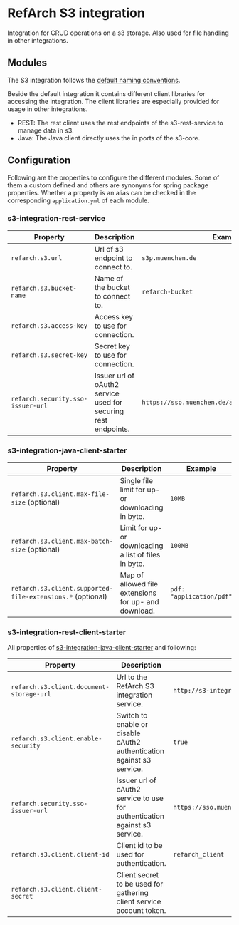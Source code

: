 # RefArch S3 integration

Integration for CRUD operations on a s3 storage. Also used for file handling in other integrations.

## Modules

The S3 integration follows the [default naming conventions](../README.md#naming-conventions).

Beside the default integration it contains different client libraries for accessing the integration. The client
libraries are especially provided for usage in other integrations.

- REST: The rest client uses the rest endpoints of the s3-rest-service to manage data in s3.
- Java: The Java client directly uses the in ports of the s3-core.

## Configuration

Following are the properties to configure the different modules. Some of them a custom defined and others are synonyms
for spring package properties.
Whether a property is an alias can be checked in the corresponding `application.yml` of each module.

### s3-integration-rest-service

| Property                          | Description                                                    | Example                                           |
|-----------------------------------|----------------------------------------------------------------|---------------------------------------------------|
| `refarch.s3.url`                  | Url of s3 endpoint to connect to.                              | `s3p.muenchen.de`                                 |
| `refarch.s3.bucket-name`          | Name of the bucket to connect to.                              | `refarch-bucket`                                  |
| `refarch.s3.access-key`           | Access key to use for connection.                              |                                                   |
| `refarch.s3.secret-key`           | Secret key to use for connection.                              |                                                   |
| `refarch.security.sso-issuer-url` | Issuer url of oAuth2 service used for securing rest endpoints. | `https://sso.muenchen.de/auth/realms/muenchen.de` |

### s3-integration-java-client-starter

| Property                                                   | Description                                           | Example                  |
|------------------------------------------------------------|-------------------------------------------------------|--------------------------|
| `refarch.s3.client.max-file-size` (optional)               | Single file limit for up- or downloading in byte.     | `10MB`                   |
| `refarch.s3.client.max-batch-size` (optional)              | Limit for up- or downloading a list of files in byte. | `100MB`                  |
| `refarch.s3.client.supported-file-extensions.*` (optional) | Map of allowed file extensions for up- and download.  | `pdf: "application/pdf"` |

### s3-integration-rest-client-starter

All properties of [s3-integration-java-client-starter](#s3-integration-rest-client-starter) and following:

| Property                                 | Description                                                                | Example                                           |
|------------------------------------------|----------------------------------------------------------------------------|---------------------------------------------------|
| `refarch.s3.client.document-storage-url` | Url to the RefArch S3 integration service.                                 | `http://s3-integration-service:8080`              |
| `refarch.s3.client.enable-security`      | Switch to enable or disable oAuth2 authentication against s3 service.      | `true`                                            |
| `refarch.security.sso-issuer-url`        | Issuer url of oAuth2 service to use for authentication against s3 service. | `https://sso.muenchen.de/auth/realms/muenchen.de` |
| `refarch.s3.client.client-id`            | Client id to be used for authentication.                                   | `refarch_client`                                  |
| `refarch.s3.client.client-secret`        | Client secret to be used for gathering client service account token.       |                                                   |
